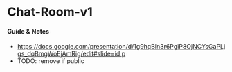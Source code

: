 # Chat-Room-v1

#### Guide & Notes
- https://docs.google.com/presentation/d/1g9hqBln3r6PgiP8OjNCYsGaPLjgs_dqBmgWoEjAmRig/edit#slide=id.p
- TODO: remove if public

